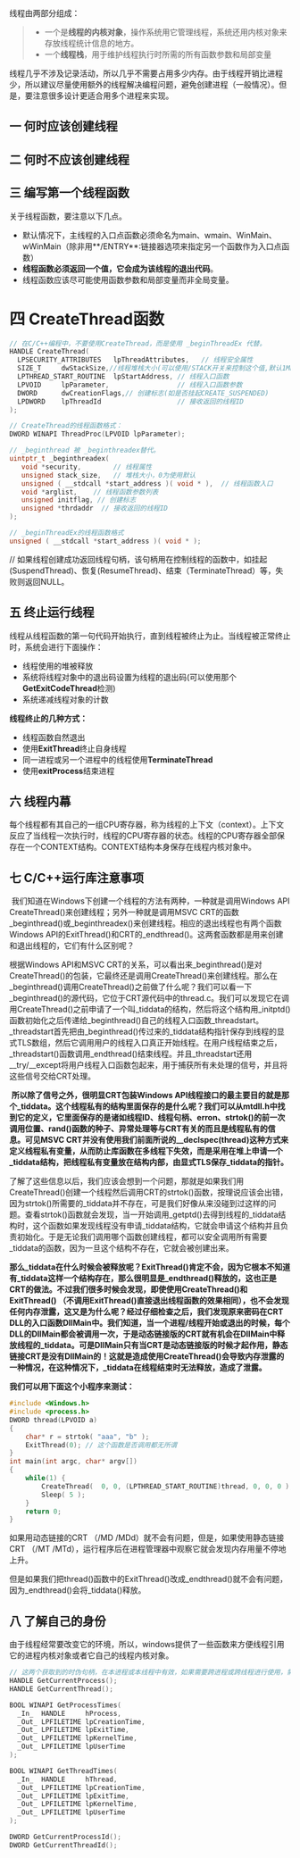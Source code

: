 线程由两部分组成：
> * 一个是**线程的内核对象**，操作系统用它管理线程，系统还用内核对象来存放线程统计信息的地方。  
> * 一个**线程栈**，用于维护线程执行时所需的所有函数参数和局部变量  

线程几乎不涉及记录活动，所以几乎不需要占用多少内存。由于线程开销比进程少，所以建议尽量使用额外的线程解决编程问题，避免创建进程（一般情况）。但是，要注意很多设计更适合用多个进程来实现。

## 一 何时应该创建线程


## 二 何时不应该创建线程


## 三 编写第一个线程函数
关于线程函数，要注意以下几点。

* 默认情况下，主线程的入口点函数必须命名为main、wmain、WinMain、wWinMain（除非用**/ENTRY**:链接器选项来指定另一个函数作为入口点函数）
* **线程函数必须返回一个值，它会成为该线程的退出代码**。
* 线程函数应该尽可能使用函数参数和局部变量而非全局变量。

# 四 CreateThread函数

```C
// 在C/C++编程中，不要使用CreateThread，而是使用 _beginThreadEx 代替。
HANDLE CreateThread( 
  LPSECURITY_ATTRIBUTES   lpThreadAttributes,   // 线程安全属性 
  SIZE_T     dwStackSize,//线程堆栈大小(可以使用/STACK开关来控制这个值,默认1MB) 
  LPTHREAD_START_ROUTINE  lpStartAddress, // 线程入口函数 
  LPVOID     lpParameter,                 // 线程入口函数参数 
  DWORD      dwCreationFlags,// 创建标志(如是否挂起CREATE_SUSPENDED) 
  LPDWORD    lpThreadId                   // 接收返回的线程ID 
);

// CreateThread的线程函数格式：
DWORD WINAPI ThreadProc(LPVOID lpParameter);

// _beginthread 被 _beginthreadex替代。
uintptr_t _beginthreadex( 
   void *security,        // 线程属性
   unsigned stack_size,   // 堆栈大小，0为使用默认
   unsigned ( __stdcall *start_address )( void * ),  // 线程函数入口
   void *arglist,    // 线程函数参数列表
   unsigned initflag, // 创建标志
   unsigned *thrdaddr  // 接收返回的线程ID
);

// _beginThreadEx的线程函数格式
unsigned ( __stdcall *start_address )( void * ); 
```

// 如果线程创建成功返回线程句柄，该句柄用在控制线程的函数中，如挂起(SuspendThread)、恢复(ResumeThread)、结束（TerminateThread）等，失败则返回NULL。

## 五 终止运行线程

线程从线程函数的第一句代码开始执行，直到线程被终止为止。当线程被正常终止时，系统会进行下面操作：
- 线程使用的堆被释放
- 系统将线程对象中的退出码设置为线程的退出码(可以使用那个**GetExitCodeThread**检测)
- 系统递减线程对象的计数

**线程终止的几种方式：**

- 线程函数自然退出
- 使用**ExitThread**终止自身线程
- 同一进程或另一个进程中的线程使用**TerminateThread**
- 使用**exitProcess**结束进程

## 六 线程内幕

每个线程都有其自己的一组CPU寄存器，称为线程的上下文（context）。上下文反应了当线程一次执行时，线程的CPU寄存器的状态。线程的CPU寄存器全部保存在一个CONTEXT结构。CONTEXT结构本身保存在线程内核对象中。

## 七 C/C++运行库注意事项

​    我们知道在Windows下创建一个线程的方法有两种，一种就是调用Windows API CreateThread()来创建线程；另外一种就是调用MSVC CRT的函数_beginthread()或_beginthreadex()来创建线程。相应的退出线程也有两个函数Windows API的ExitThread()和CRT的_endthread()。这两套函数都是用来创建和退出线程的，它们有什么区别呢？

  根据Windows API和MSVC CRT的关系，可以看出来_beginthread()是对CreateThread()的包装，它最终还是调用CreateThread()来创建线程。那么在_beginthread()调用CreateThread()之前做了什么呢？我们可以看一下_beginthread()的源代码，它位于CRT源代码中的thread.c。我们可以发现它在调用CreateThread()之前申请了一个叫_tiddata的结构，然后将这个结构用_initptd()函数初始化之后传递给_beginthread()自己的线程入口函数_threadstart。_threadstart首先把由_beginthread()传过来的_tiddata结构指针保存到线程的显式TLS数组，然后它调用用户的线程入口真正开始线程。在用户线程结束之后，_threadstart()函数调用_endthread()结束线程。并且_threadstart还用__try/__except将用户线程入口函数包起来，用于捕获所有未处理的信号，并且将这些信号交给CRT处理。

​    **所以除了信号之外，很明显CRT包装Windows API线程接口的最主要目的就是那个_tiddata。这个线程私有的结构里面保存的是什么呢？我们可以从mtdll.h中找到它的定义，它里面保存的是诸如线程ID、线程句柄、erron、strtok()的前一次调用位置、rand()函数的种子、异常处理等与CRT有关的而且是线程私有的信息。可见MSVC CRT并没有使用我们前面所说的__declspec(thread)这种方式来定义线程私有变量，从而防止库函数在多线程下失效，而是采用在堆上申请一个_tiddata结构，把线程私有变量放在结构内部，由显式TLS保存_tiddata的指针。**

​    了解了这些信息以后，我们应该会想到一个问题，那就是如果我们用CreateThread()创建一个线程然后调用CRT的strtok()函数，按理说应该会出错，因为strtok()所需要的_tiddata并不存在，可是我们好像从来没碰到过这样的问题。查看strtok()函数就会发现，当一开始调用_getptd()去得到线程的_tiddata结构时，这个函数如果发现线程没有申请_tiddata结构，它就会申请这个结构并且负责初始化。于是无论我们调用哪个函数创建线程，都可以安全调用所有需要_tiddata的函数，因为一旦这个结构不存在，它就会被创建出来。

​    **那么_tiddata在什么时候会被释放呢？ExitThread()肯定不会，因为它根本不知道有_tiddata这样一个结构存在，那么很明显是_endthread()释放的，这也正是CRT的做法。不过我们很多时候会发现，即使使用CreateThread()和ExitThread() （不调用ExitThread()直接退出线程函数的效果相同），也不会发现任何内存泄露，这又是为什么呢？经过仔细检查之后，我们发现原来密码在CRT DLL的入口函数DllMain中。我们知道，当一个进程/线程开始或退出的时候，每个DLL的DllMain都会被调用一次，于是动态链接版的CRT就有机会在DllMain中释放线程的_tiddata。可是DllMain只有当CRT是动态链接版的时候才起作用，静态链接CRT是没有DllMain的！这就是造成使用CreateThread()会导致内存泄露的一种情况，在这种情况下，_tiddata在线程结束时无法释放，造成了泄露。**

**我们可以用下面这个小程序来测试：**
```c
#include <Windows.h>
#include <process.h>
DWORD thread(LPVOID a)
{
    char* r = strtok( "aaa", "b" );
    ExitThread(0); // 这个函数是否调用都无所谓
}
int main(int argc, char* argv[])
{
    while(1) {
        CreateThread(  0, 0, (LPTHREAD_START_ROUTINE)thread, 0, 0, 0 ); 
        Sleep( 5 );
    }
    return 0;
} 
```

如果用动态链接的CRT （/MD /MDd）就不会有问题，但是，如果使用静态链接CRT （/MT /MTd），运行程序后在进程管理器中观察它就会发现内存用量不停地上升。

但是如果我们把thread()函数中的ExitThread()改成_endthread()就不会有问题，因为_endthread()会将_tiddata()释放。

## 八 了解自己的身份

由于线程经常要改变它的环境，所以，windows提供了一些函数来方便线程引用它的进程内核对象或者它自己的线程内核对象。
```c
// 这两个获取到的时伪句柄，在本进程或本线程中有效，如果需要跨进程或跨线程进行使用，需要将伪句柄转为真正的句柄。
HANDLE GetCurrentProcess();
HANDLE GetCurrentThread();

BOOL WINAPI GetProcessTimes(
  _In_  HANDLE     hProcess,
  _Out_ LPFILETIME lpCreationTime,
  _Out_ LPFILETIME lpExitTime,
  _Out_ LPFILETIME lpKernelTime,
  _Out_ LPFILETIME lpUserTime
);

BOOL WINAPI GetThreadTimes(
  _In_  HANDLE     hThread,
  _Out_ LPFILETIME lpCreationTime,
  _Out_ LPFILETIME lpExitTime,
  _Out_ LPFILETIME lpKernelTime,
  _Out_ LPFILETIME lpUserTime
);

DWORD GetCurrentProcessId();
DWORD GetCurrentThreadId();
```